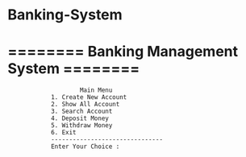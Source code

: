 # Banking-System

  #   ======== Banking Management System ========

                        Main Menu
                1. Create New Account
                2. Show All Account
                3. Search Account
                4. Deposit Money
                5. Withdraw Money
                6. Exit
                -------------------------------
                Enter Your Choice :
